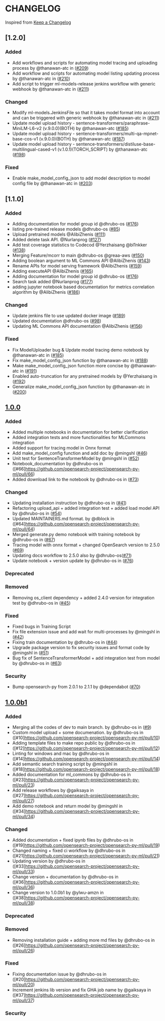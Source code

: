 # CHANGELOG
Inspired from [Keep a Changelog](https://keepachangelog.com/en/1.0.0/)

## [1.2.0]

### Added
- Add workflows and scripts for automating model tracing and uploading process by @thanawan-atc in ([#209](https://github.com/opensearch-project/opensearch-py-ml/pull/209))
- Add workflow and scripts for automating model listing updating process by @thanawan-atc in ([#210](https://github.com/opensearch-project/opensearch-py-ml/pull/210))
- Add script to trigger ml-models-release jenkins workflow with generic webhook by @thanawan-atc in ([#211](https://github.com/opensearch-project/opensearch-py-ml/pull/211))

### Changed
- Modify ml-models.JenkinsFile so that it takes model format into account and can be triggered with generic webhook by @thanawan-atc in ([#211](https://github.com/opensearch-project/opensearch-py-ml/pull/211))
- Update model upload history -  sentence-transformers/paraphrase-MiniLM-L6-v2 (v.9.0.0)(BOTH) by @thanawan-atc ([#185](https://github.com/thanawan-atc/opensearch-py-ml/pull/185))
- Update model upload history -  sentence-transformers/multi-qa-mpnet-base-cos-v1 (v.9.0.0)(BOTH) by @thanawan-atc ([#187](https://github.com/thanawan-atc/opensearch-py-ml/pull/187))
- Update model upload history -  sentence-transformers/distiluse-base-multilingual-cased-v1 (v.1.0.1)(TORCH_SCRIPT) by @thanawan-atc ([#198](https://github.com/thanawan-atc/opensearch-py-ml/pull/198))

### Fixed
- Enable make_model_config_json to add model description to model config file by @thanawan-atc in ([#203](https://github.com/opensearch-project/opensearch-py-ml/pull/203))

## [1.1.0]

### Added

- Adding documentation for model group id @dhrubo-os ([#176](https://github.com/opensearch-project/opensearch-py-ml/pull/176))
- listing pre-trained release models @dhrubo-os ([#85](https://github.com/opensearch-project/opensearch-py-ml/pull/85))
- Upload pretrained models @AlibiZhenis ([#111](https://github.com/opensearch-project/opensearch-py-ml/pull/111/files))
- Added delete task API. @Nurlanprog ([#127](https://github.com/opensearch-project/opensearch-py-ml/pull/127/files))
- Add test coverage statistics to Codecod @Yerzhaisang @bl1nkker ([#138](https://github.com/opensearch-project/opensearch-py-ml/pull/138/files))
- Merging Feature/mcorr to main @dhrubo-os @greaa-aws ([#150](https://github.com/opensearch-project/opensearch-py-ml/pull/150/files))
- Adding boolean argument to ML Commons API @AlibiZhenis ([#143](https://github.com/opensearch-project/opensearch-py-ml/pull/143/files))
- Rename APIs for model serving framework @AlibiZhenis ([#159](https://github.com/opensearch-project/opensearch-py-ml/pull/159/files))
- Adding executeAPI @AlibiZhenis ([#165](https://github.com/opensearch-project/opensearch-py-ml/pull/165/files))
- Adding documentation for model group id @dhrubo-os ([#176](https://github.com/opensearch-project/opensearch-py-ml/pull/176/files))
- Search task added @Nurlanprog ([#177](https://github.com/opensearch-project/opensearch-py-ml/pull/177/files))
- adding jupyter notebook based documentation for metrics correlation algorithm by @AlibiZhenis ([#186](https://github.com/opensearch-project/opensearch-py-ml/pull/186))

### Changed
- Update jenkins file to use updated docker image ([#189](https://github.com/opensearch-project/opensearch-py-ml/pull/189))
- Updated documentation @dhrubo-os ([#98](https://github.com/opensearch-project/opensearch-py-ml/pull/98))
- Updating ML Commons API documentation @AlibiZhenis ([#156](https://github.com/opensearch-project/opensearch-py-ml/pull/156))

### Fixed
- Fix ModelUploader bug & Update model tracing demo notebook by @thanawan-atc in ([#185](https://github.com/opensearch-project/opensearch-py-ml/pull/185))
- Fix make_model_config_json function by @thanawan-atc in ([#188](https://github.com/opensearch-project/opensearch-py-ml/pull/188))
- Make make_model_config_json function more concise by @thanawan-atc in ([#191](https://github.com/opensearch-project/opensearch-py-ml/pull/191))
- Enabled auto-truncation for any pretrained models by @Yerzhaisang in ([#192](https://github.com/opensearch-project/opensearch-py-ml/pull/192))
- Generalize make_model_config_json function by @thanawan-atc in ([#200](https://github.com/opensearch-project/opensearch-py-ml/pull/200))

## [1.0.0]    

### Added
- Added multiple notebooks in documentation for better clarification
- Added integration tests and more functionalities for MLCommons integration
- Added support for tracing model in Onnx format
- Add make_model_config function and add doc by @mingshl ([#46](https://github.com/opensearch-project/opensearch-py-ml/pull/46))
- Unit test for SentenceTransformerModel by @mingshl in ([#52](https://github.com/opensearch-project/opensearch-py-ml/pull/52))
- Notebook_documentation by @dhrubo-os in ([#66]https://github.com/opensearch-project/opensearch-py-ml/pull/66)
- Added download link to the notebook by @dhrubo-os in ([#73](https://github.com/opensearch-project/opensearch-py-ml/pull/73))

### Changed
- Updating installation instruction by @dhrubo-os in ([#41](https://github.com/opensearch-project/opensearch-py-ml/pull/41))
- Refactoring upload_api + added integration test + added load model API by @dhrubo-os in ([#54](https://github.com/opensearch-project/opensearch-py-ml/pull/54))
- Updated MAINTAINERS.md format. by @dblock in ([#64]https://github.com/opensearch-project/opensearch-py-ml/pull/64)
- Merged generate.py demo notebook with training notebook by @dhrubo-os in ([#67](https://github.com/opensearch-project/opensearch-py-ml/pull/67))
- Tracing model with onnx format + changed OpenSearch version to 2.5.0 ([#69](https://github.com/opensearch-project/opensearch-py-ml/pull/69))
- Updating docs workflow to 2.5.0 also by @dhrubo-os([#71](https://github.com/opensearch-project/opensearch-py-ml/pull/71))
- Update notebook + version update by @dhrubo-os in ([#76](https://github.com/opensearch-project/opensearch-py-ml/pull/76))

### Deprecated

### Removed
- Removing os_client dependency + added 2.4.0 version for integration test by @dhrubo-os in ([#45](https://github.com/opensearch-project/opensearch-py-ml/pull/45))

### Fixed
- Fixed bugs in Training Script
- Fix file extension issue and add wait for multi-processes  by @mingshl in ([#42](https://github.com/opensearch-project/opensearch-py-ml/pull/42))
- Fixing train documentation by @dhrubo-os in ([#44](https://github.com/opensearch-project/opensearch-py-ml/pull/44))
- Upgrade package version to fix security issues and format code   by @mingshl in ([#51](https://github.com/opensearch-project/opensearch-py-ml/pull/51))
- Bug fix of SentenceTransformerModel + add integration test from model by @dhrubo-os in ([#63](https://github.com/opensearch-project/opensearch-py-ml/pull/63))

### Security
- Bump opensearch-py from 2.0.1 to 2.1.1 by @dependabot ([#70](https://github.com/opensearch-project/opensearch-py-ml/pull/70))


## [1.0.0b1]

### Added
- Merging all the codes of dev to main branch. by @dhrubo-os in ([#9](https://github.com/opensearch-project/opensearch-py-ml/pull/9))
- Custom model upload + some documenation. by @dhrubo-os in ([#10]https://github.com/opensearch-project/opensearch-py-ml/pull/10)
- Adding template files to make repo public by @dhrubo-os in ([#12]https://github.com/opensearch-project/opensearch-py-ml/pull/12)
- Linting for windows and mac by @dhrubo-os in ([#14]https://github.com/opensearch-project/opensearch-py-ml/pull/14)
- Add semantic search training script by @mingshl in ([#18]https://github.com/opensearch-project/opensearch-py-ml/pull/18)
- Added documentation for ml_commons by @dhrubo-os in ([#23]https://github.com/opensearch-project/opensearch-py-ml/pull/23)
- Add release workflows by @gaiksaya in ([#27]https://github.com/opensearch-project/opensearch-py-ml/pull/27)
- Add demo notebook and return model by @mingshl in ([#34]https://github.com/opensearch-project/opensearch-py-ml/pull/34)

### Changed
- Added documentation + fixed ipynb files by @dhrubo-os in ([#19]https://github.com/opensearch-project/opensearch-py-ml/pull/19)
- Changed naming + fixed ci workflow by @dhrubo-os in ([#21]https://github.com/opensearch-project/opensearch-py-ml/pull/21)
- Updating version by @dhrubo-os in ([#33]https://github.com/opensearch-project/opensearch-py-ml/pull/33)
- Change version + documentation by @dhrubo-os in ([#36]https://github.com/opensearch-project/opensearch-py-ml/pull/36)
- Change version to 1.0.0b1 by @ylwu-amzn in ([#38]https://github.com/opensearch-project/opensearch-py-ml/pull/38)

### Deprecated

### Removed
- Removing installation guide + adding more md files by @dhrubo-os in ([#26]https://github.com/opensearch-project/opensearch-py-ml/pull/26)

### Fixed
- Fixing documentation issue by @dhrubo-os in ([#20]https://github.com/opensearch-project/opensearch-py-ml/pull/20)
- Increment jenkins lib version and fix GHA job name by @gaiksaya in ([#37]https://github.com/opensearch-project/opensearch-py-ml/pull/37)

### Security


[1.0.0]: https://github.com/opensearch-project/opensearch-py-ml/compare/1.0.0b1...1.0.0
[1.0.0b1]: https://github.com/opensearch-project/opensearch-py-ml/commits/1.0.0b1
